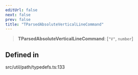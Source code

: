```yaml
---
editUrl: false
next: false
prev: false
title: "TParsedAbsoluteVerticalLineCommand"
---
```


> **TParsedAbsoluteVerticalLineCommand**: [`"V"`, `number`]

## Defined in

src/util/path/typedefs.ts:133
